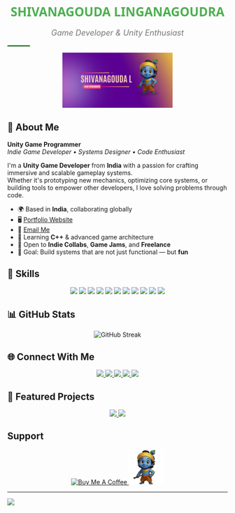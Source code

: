 <h1 align="center" style="color:#4CAF50; font-family: 'Segoe UI', Tahoma, Geneva, Verdana, sans-serif;">
 SHIVANAGOUDA LINGANAGOUDRA
</h1>
<p align="center" style="font-size:18px; color:#777;">
  <em>Game Developer & Unity Enthusiast</em>
</p>
<hr style="border: 1px solid #4CAF50; width: 50px;">
<p align="center">
  <img src="https://github.com/RahulLinganagoudra/MediaResources/blob/main/Cover.png?raw=true" width="50%"/>
</p>

## 💼 About Me

**Unity Game Programmer**  
*Indie Game Developer • Systems Designer • Code Enthusiast*

I'm a **Unity Game Developer** from **India** with a passion for crafting immersive and scalable gameplay systems.  
Whether it's prototyping new mechanics, optimizing core systems, or building tools to empower other developers, I love solving problems through code.

- 🌍 Based in **India**, collaborating globally  
- 🖥️ [Portfolio Website](https://slinganagoudra.wixsite.com/portfolio)  
- 📧 [Email Me](mailto:slinganagouda@gmail.com)  
- 🔭 Learning **C++** & advanced game architecture  
- 🤝 Open to **Indie Collabs**, **Game Jams**, and **Freelance**  
- 🎯 Goal: Build systems that are not just functional — but **fun**



## 🧠 Skills

<div align="center">
  <img src="https://img.shields.io/badge/Unity-f43f5e?style=flat&logo=unity&logoColor=white"/>
  <img src="https://img.shields.io/badge/Unreal%20Engine-7c3aed?style=flat&logo=unrealengine&logoColor=white"/>
  <img src="https://img.shields.io/badge/C%23-f43f5e?style=flat&logo=csharp&logoColor=white"/>
  <img src="https://img.shields.io/badge/C++-7c3aed?style=flat&logo=cpp&logoColor=white"/>
  <img src="https://img.shields.io/badge/C-f43f5e?style=flat&logo=c&logoColor=white"/>
  <img src="https://img.shields.io/badge/Java-7c3aed?style=flat&logo=oracle&logoColor=white"/>
  <img src="https://img.shields.io/badge/Python-f43f5e?style=flat&logo=python&logoColor=white"/>
  <img src="https://img.shields.io/badge/HTML5-7c3aed?style=flat&logo=html5&logoColor=white"/>
  <img src="https://img.shields.io/badge/CSS3-f43f5e?style=flat&logo=css3&logoColor=white"/>
  <img src="https://img.shields.io/badge/Bootstrap-7c3aed?style=flat&logo=bootstrap&logoColor=white"/>
  <img src="https://img.shields.io/badge/Blender-f43f5e?style=flat&logo=blender&logoColor=white"/>
</div>


## 📊 GitHub Stats
<div align="center">
  <img src="https://streak-stats.demolab.com?user=RahulLinganagoudra&theme=dark&background=1c1917&ring=f43f5e&fire=f43f5e&currStreakLabel=7c3aed&dates=ffffff&stroke=ffffff&hide_border=true" alt="GitHub Streak"/>
</div>

## 🌐 Connect With Me

<div align="center">
  <a href="https://github.com/RahulLinganagoudra">
    <img src="https://img.shields.io/badge/GitHub-7c3aed?style=for-the-badge&logo=github&logoColor=white"/>
  </a>
  <a href="https://www.linkedin.com/in/shivanagouda-linganagoudra-45aa44203">
    <img src="https://img.shields.io/badge/LinkedIn-f43f5e?style=for-the-badge&logo=linkedin&logoColor=white"/>
  </a>
  <a href="https://twitter.com/Linganagou6097">
    <img src="https://img.shields.io/badge/Twitter-7c3aed?style=for-the-badge&logo=twitter&logoColor=white"/>
  </a>
  <a href="https://instagram.com/mein_hindustani">
    <img src="https://img.shields.io/badge/Instagram-f43f5e?style=for-the-badge&logo=instagram&logoColor=white"/>
  </a>
  <a href="https://discord.com/users/rahul7624">
    <img src="https://img.shields.io/badge/Discord-7c3aed?style=for-the-badge&logo=discord&logoColor=white"/>
  </a>
</div>


## 🚀 Featured Projects

<div align="center">
  <a href="https://github.com/RahulLinganagoudra/com.dreamertheory.gridsystem">
    <img width="45%" src="https://github-readme-stats.vercel.app/api/pin/?username=RahulLinganagoudra&repo=com.dreamertheory.gridsystem&title_color=f43f5e&text_color=ffffff&icon_color=7c3aed&bg_color=1c1917&hide_border=true" />
  </a>
  <a href="https://github.com/RahulLinganagoudra/com.dreamertheory.savingsystem">
    <img width="45%" src="https://github-readme-stats.vercel.app/api/pin/?username=RahulLinganagoudra&repo=com.dreamertheory.savingsystem&title_color=f43f5e&text_color=ffffff&icon_color=7c3aed&bg_color=1c1917&hide_border=true" />
  </a>
</div>


## Support
<p align="center">
  <a href="https://www.buymeacoffee.com/Shivanagouda" target="_blank">
    <img src="https://cdn.buymeacoffee.com/buttons/v2/default-yellow.png" alt="Buy Me A Coffee" height="40">
    <img src="https://github.com/RahulLinganagoudra/MediaResources/blob/main/Krishna_Disney-removebg-preview.png" alt="Your Logo" height="80"/>
  </a>
</p>


---

<img src="https://raw.githubusercontent.com/Trilokia/Trilokia/379277808c61ef204768a61bbc5d25bc7798ccf1/bottom_header.svg"/>
